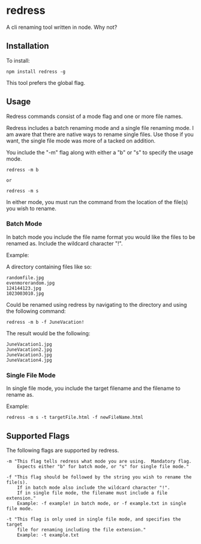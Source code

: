 # redress

A cli renaming tool written in node.  Why not?

## Installation

To install:
```
npm install redress -g
```
This tool prefers the global flag.

## Usage 

Redress commands consist of a mode flag and one or more file names.

Redress includes a batch renaming mode and a single file renaming mode.  I am aware 
that there are native ways to rename single files.  Use those if you want, 
the single file mode was more of a tacked on addition.

You include the "-m" flag along with either a "b" or "s" to specify the usage mode.
```
redress -m b

or 

redress -m s
```

In either mode, you must run the command from the location of the file(s) you wish to rename.

### Batch Mode

In batch mode you include the file name format you would like the files to be renamed as.  Include the wildcard character "!".

Example:

A directory containing files like so:
```
randomfile.jpg
evenmorerandom.jpg
124144123.jpg
1023003010.jpg
```
Could be renamed using redress by navigating to the directory and using the following command:
```
redress -m b -f JuneVacation!
```
The result would be the following:
```
JuneVacation1.jpg
JuneVacation2.jpg
JuneVacation3.jpg
JuneVacation4.jpg
```

### Single File Mode

In single file mode, you include the target filename and the filename to rename as.

Example:

```
redress -m s -t targetFile.html -f newFileName.html
```

## Supported Flags

The following flags are supported by redress.

```
-m "This flag tells redress what mode you are using.  Mandatory flag.  
    Expects either "b" for batch mode, or "s" for single file mode."

-f "This flag should be followed by the string you wish to rename the file(s).  
    If in batch mode also include the wildcard character "!".  
    If in single file mode, the filename must include a file extension."
    Example: -f example! in batch mode, or -f example.txt in single file mode.

-t "This flag is only used in single file mode, and specifies the target 
    file for renaming including the file extension."
    Example: -t example.txt
```